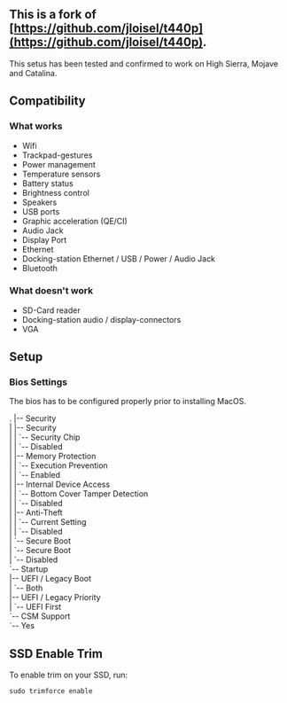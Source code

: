 ## This is a fork of [https://github.com/jloisel/t440p](https://github.com/jloisel/t440p).

This setus has been tested and confirmed to work on High Sierra, Mojave and Catalina.

## Compatibility

### What works

- Wifi
- Trackpad-gestures
- Power management
- Temperature sensors
- Battery status
- Brightness control
- Speakers
- USB ports
- Graphic acceleration (QE/CI)
- Audio Jack
- Display Port
- Ethernet
- Docking-station Ethernet / USB / Power / Audio Jack
- Bluetooth

### What doesn't work

- SD-Card reader
- Docking-station audio / display-connectors
- VGA



## Setup

### Bios Settings

The bios has to be configured properly prior to installing MacOS.

.
|-- Security  
|   |-- Security  
|   |   \`-- Security Chip  
|   |       \`-- Disabled  
|   |-- Memory Protection  
|   |   \`-- Execution Prevention  
|   |       \`-- Enabled  
|   |-- Internal Device Access  
|   |   \`-- Bottom Cover Tamper Detection  
|   |       \`-- Disabled  
|   |-- Anti-Theft  
|   |   \`-- Current Setting  
|   |       \`-- Disabled  
|   \`-- Secure Boot  
|       \`-- Secure Boot  
|           \`-- Disabled  
\`-- Startup  
    |-- UEFI / Legacy Boot  
    |   \`-- Both  
    |-- UEFI / Legacy Priority  
    |   \`-- UEFI First  
    \`-- CSM Support  
        \`-- Yes  


## SSD Enable Trim

To enable trim on your SSD, run:

```
sudo trimforce enable
```